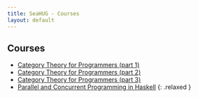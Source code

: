 ```yaml
---
title: SeaHUG - Courses
layout: default
---
```

## Courses

* [Category Theory for Programmers (part 1)](ctp1)
* [Category Theory for Programmers (part 2)](ctp2)
* [Category Theory for Programmers (part 3)](ctp3)
* [Parallel and Concurrent Programming in Haskell](pcph)
{: .relaxed }
